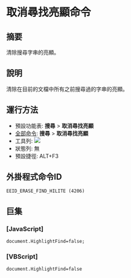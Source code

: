 # 取消尋找亮顯命令

## 摘要

清除搜尋字串的亮顯。

## 說明

清除在目前的文檔中所有之前搜尋過的字串的亮顯。

## 運行方法

- 預設功能表: **搜尋** \> **取消尋找亮顯**
- [全部命令](../tools/all_commands): **搜尋**
\> **取消尋找亮顯**
- 工具列:
![](../../images/erasefindhilite..png)
- 狀態列: 無
- 預設捷徑: ALT+F3

## 外掛程式命令ID

```
EEID_ERASE_FIND_HILITE (4206)
```

## 巨集

### \[JavaScript\]

```
document.HighlightFind=false;
```

### \[VBScript\]

```
document.HighlightFind=false
```
